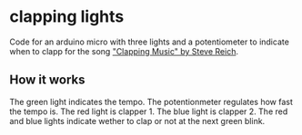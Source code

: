 # clapping lights

Code for an arduino micro with three lights and a potentiometer to indicate when to clapp for the song ["Clapping Music" by Steve Reich](https://en.wikipedia.org/wiki/Clapping_Music).

## How it works
The green light indicates the tempo.
The potentionmeter regulates how fast the tempo is.
The red light is clapper 1.
The blue light is clapper 2.
The red and blue lights indicate wether to clap or not at the next green blink.
